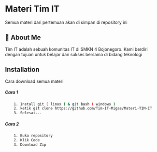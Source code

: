 
# Materi Tim IT

Semua materi dari pertemuan akan di simpan di repository ini


## 🚀 About Me

Tim IT adalah sebuah komunitas IT di SMKN 4 Bojonegoro. Kami berdiri dengan tujuan untuk belajar dan sukses bersama di bidang teknologi


## Installation

Cara download semua materi

##### Cara 1
```bash
    1. Install git ( linux ) & git bash ( windows )
    2. ketik git clone https://github.com/Tim-IT-Migas/Materi-TIM-IT
    3. Selesai...
```

##### Cara 2
```bash
    1. Buka repository
    2. Klik Code
    3. Download Zip
```